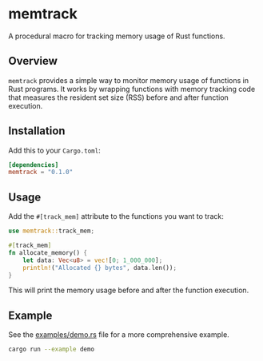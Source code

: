 # memtrack

A procedural macro for tracking memory usage of Rust functions.

## Overview

`memtrack` provides a simple way to monitor memory usage of functions in Rust programs. It works by wrapping functions with memory tracking code that measures the resident set size (RSS) before and after function execution.

## Installation

Add this to your `Cargo.toml`:

```toml
[dependencies]
memtrack = "0.1.0"
```

## Usage

Add the `#[track_mem]` attribute to the functions you want to track:

```rust
use memtrack::track_mem;

#[track_mem]
fn allocate_memory() {
    let data: Vec<u8> = vec![0; 1_000_000];
    println!("Allocated {} bytes", data.len());
}
```

This will print the memory usage before and after the function execution.

## Example

See the [examples/demo.rs](examples/demo.rs) file for a more comprehensive example.

```bash
cargo run --example demo
```
    